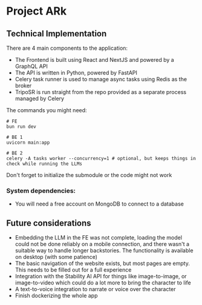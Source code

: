 # Project ARk

## Technical Implementation

There are 4 main components to the application:

- The Frontend is built using React and NextJS and powered by a GraphQL API
- The API is written in Python, powered by FastAPI
- Celery task runner is used to manage async tasks using Redis as the broker
- TripoSR is run straight from the repo provided as a separate process managed
  by Celery

The commands you might need:

```
# FE
bun run dev

# BE 1
uvicorn main:app

# BE 2
celery -A tasks worker --concurrency=1 # optional, but keeps things in check while running the LLMs
```

Don't forget to initialize the submodule or the code might not work

### System dependencies:

- You will need a free account on MongoDB to connect to a database

## Future considerations

- Embedding the LLM in the FE was not complete, loading the model could not be
  done reliably on a mobile connection, and there wasn't a suitable way to
  handle longer backstories. The functionality is available on desktop (with
  some patience)
- The basic navigation of the website exists, but most pages are empty. This
  needs to be filled out for a full experience
- Integration with the Stability AI API for things like image-to-image, or
  image-to-video which could do a lot more to bring the character to life
- A text-to-voice integration to narrate or voice over the character
- Finish dockerizing the whole app